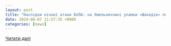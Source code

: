 ```yaml
---
layout: post
title: "Наслідки нічної атаки БпЛА: на Хмельниччині уламки «Шахедів» пошкодили підприємство"
date: 2024-08-07 11:57:35 +0000
categories: [news]
---
```


[Читати далі](https://rubryka.com/2024/08/07/naslidky-nichnoyi-ataky-bpla-na-hmelnychchyni-ulamky-shahediv-poshkodyly-pidpryyemstvo/)
